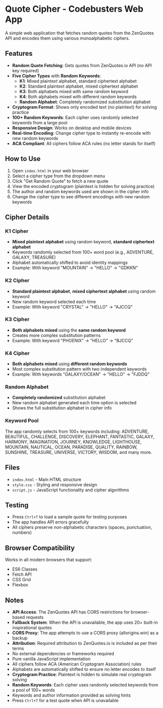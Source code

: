 # Quote Cipher - Codebusters Web App

A simple web application that fetches random quotes from the ZenQuotes API and encodes them using various monoalphabetic ciphers.

## Features

- **Random Quote Fetching**: Gets quotes from ZenQuotes.io API (no API key required)
- **Five Cipher Types** with **Random Keywords**:
  - **K1**: Mixed plaintext alphabet, standard ciphertext alphabet
  - **K2**: Standard plaintext alphabet, mixed ciphertext alphabet
  - **K3**: Both alphabets mixed with same random keyword
  - **K4**: Both alphabets mixed with different random keywords
  - **Random Alphabet**: Completely randomized substitution alphabet
- **Cryptogram Format**: Shows only encoded text (no plaintext) for solving practice
- **100+ Random Keywords**: Each cipher uses randomly selected keywords from a large pool
- **Responsive Design**: Works on desktop and mobile devices
- **Real-time Encoding**: Change cipher type to instantly re-encode with new random keywords
- **ACA Compliant**: All ciphers follow ACA rules (no letter stands for itself)

## How to Use

1. Open `index.html` in your web browser
2. Select a cipher type from the dropdown menu
3. Click "Get Random Quote" to fetch a new quote
4. View the encoded cryptogram (plaintext is hidden for solving practice)
5. The author and random keywords used are shown in the cipher info
6. Change the cipher type to see different encodings with new random keywords

## Cipher Details

### K1 Cipher

- **Mixed plaintext alphabet** using random keyword, **standard ciphertext alphabet**
- Keywords randomly selected from 100+ word pool (e.g., ADVENTURE, GALAXY, TREASURE)
- Alphabet automatically shifted to avoid identity mappings
- Example: With keyword "MOUNTAIN" → "HELLO" → "GDKKN"

### K2 Cipher

- **Standard plaintext alphabet**, **mixed ciphertext alphabet** using random keyword
- New random keyword selected each time
- Example: With keyword "CRYSTAL" → "HELLO" → "AJCCQ"

### K3 Cipher

- **Both alphabets mixed** using the **same random keyword**
- Creates more complex substitution patterns
- Example: With keyword "PHOENIX" → "HELLO" → "BJCCQ"

### K4 Cipher

- **Both alphabets mixed** using **different random keywords**
- Most complex substitution pattern with two independent keywords
- Example: With keywords "GALAXY/OCEAN" → "HELLO" → "FJDDQ"

### Random Alphabet

- **Completely randomized** substitution alphabet
- New random alphabet generated each time option is selected
- Shows the full substitution alphabet in cipher info

### Keyword Pool

The app randomly selects from 100+ keywords including: ADVENTURE, BEAUTIFUL, CHALLENGE, DISCOVERY, ELEPHANT, FANTASTIC, GALAXY, HARMONY, IMAGINATION, JOURNEY, KNOWLEDGE, LIGHTHOUSE, MOUNTAIN, NAUTICAL, OCEAN, PARADISE, QUALITY, RAINBOW, SUNSHINE, TREASURE, UNIVERSE, VICTORY, WISDOM, and many more.

## Files

- `index.html` - Main HTML structure
- `style.css` - Styling and responsive design
- `script.js` - JavaScript functionality and cipher algorithms

## Testing

- Press `Ctrl+T` to load a sample quote for testing purposes
- The app handles API errors gracefully
- All ciphers preserve non-alphabetic characters (spaces, punctuation, numbers)

## Browser Compatibility

Works in all modern browsers that support:

- ES6 Classes
- Fetch API
- CSS Grid
- Flexbox

## Notes

- **API Access**: The ZenQuotes API has CORS restrictions for browser-based requests
- **Fallback System**: When the API is unavailable, the app uses 20+ built-in inspirational quotes
- **CORS Proxy**: The app attempts to use a CORS proxy (allorigins.win) as a backup
- **Attribution**: Required attribution to ZenQuotes.io is included as per their terms
- No external dependencies or frameworks required
- Pure vanilla JavaScript implementation
- All ciphers follow ACA (American Cryptogram Association) rules
- Alphabets are automatically shifted to ensure no letter encodes to itself
- **Cryptogram Practice**: Plaintext is hidden to simulate real cryptogram solving
- **Random Keywords**: Each cipher uses randomly selected keywords from a pool of 100+ words
- Keywords and author information provided as solving hints
- Press `Ctrl+T` for a test quote when API is unavailable
